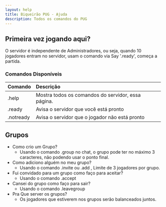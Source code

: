 ```yaml
---
layout: help
title: Biqueirão PUG - Ajuda
description: Todos os comandos do PUG
---
```


## Primeira vez jogando aqui?
O servidor é independente de Administradores, ou seja, quando 10 jogadores entram no servidor, usam o comando via Say '.ready', começa a partida.
<br>

### Comandos Disponíveis

| Comando        | Descrição                             |
|:-------------|:------------------|
| .help        | Mostra todos os comandos do servidor, essa página. |
| .ready       | Avisa o servidor que você está pronto |
| .notready    | Avisa o servidor que o jogador não está pronto |

## Grupos
- Como crio um Grupo?
  - Usando o comando .group <tag> no chat, o grupo pode ter no máximo 3 caracteres, não podendo usar o ponto final.
- Como adiciono alguém no meu grupo?
  - Usando o comando .invite ou .add <nick do jogador>, Limite de 3 jogadores por grupo.
- Fui convidado para um grupo como faço para aceitar?
  - Usando o comando .accept
- Cansei do grupo como faço para sair?
  - Usando o comando .leavegroup
- Pra Que server os grupos?
  - Os jogadores que estiverem nos grupos serão balanceados juntos. 
